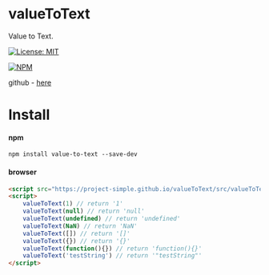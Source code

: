 # valueToText
Value to Text.

[![License: MIT](https://img.shields.io/badge/License-MIT-yellow.svg)](https://opensource.org/licenses/MIT)

[![NPM](https://nodei.co/npm/value-to-text.png)](https://npmjs.org/package/value-to-text)

github - [here](https://github.com/Project-Simple)

# Install 
#### npm 
```npm
npm install value-to-text --save-dev
```
#### browser
```html
<script src="https://project-simple.github.io/valueToText/src/valueToText.js"></script>
<script>
    valueToText(1) // return '1'
    valueToText(null) // return 'null'
    valueToText(undefined) // return 'undefined'
    valueToText(NaN) // return 'NaN'
    valueToText([]) // return '[]'
    valueToText({}) // return '{}'
    valueToText(function(){}) // return 'function(){}'
    valueToText('testString') // return '"testString"'
</script>
```
